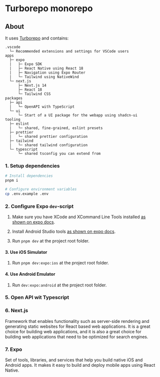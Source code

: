 # Turborepo monorepo

## About

It uses [Turborepo](https://turbo.build/repo) and contains:

```text
.vscode
  └─ Recommended extensions and settings for VSCode users
apps
  ├─ expo
  |   ├─ Expo SDK
  |   ├─ React Native using React 18
  |   ├─ Navigation using Expo Router
  |   └─ Tailwind using NativeWind
  └─ next.js
      ├─ Next.js 14
      ├─ React 18
      └─ Tailwind CSS
packages
  ├─ api
  |   └─ OpenAPI with TypeScript
  └─ ui
      └─ Start of a UI package for the webapp using shadcn-ui
tooling
  ├─ eslint
  |   └─ shared, fine-grained, eslint presets
  ├─ prettier
  |   └─ shared prettier configuration
  ├─ tailwind
  |   └─ shared tailwind configuration
  └─ typescript
      └─ shared tsconfig you can extend from
```

### 1. Setup dependencies

```bash
# Install dependencies
pnpm i

# Configure environment variables
cp .env.example .env
```

### 2. Configure Expo `dev`-script

1. Make sure you have XCode and XCommand Line Tools installed [as shown on expo docs](https://docs.expo.dev/workflow/ios-simulator).

2. Install Android Studio tools [as shown on expo docs](https://docs.expo.dev/workflow/android-studio-emulator).

3. Run `pnpm dev` at the project root folder.

#### 3. Use iOS Simulator

1. Run `pnpm dev:expo:ios` at the project root folder.

#### 4. Use Android Emulator

1. Run `dev:expo:android` at the project root folder.

### 5. Open API wit Typescript

### 6. Next.js

Framework that enables functionality such as server-side rendering and generating static websites for React based web applications. It is a great choice for building web applications, and it is also a great choice for building web applications that need to be optimized for search engines.

### 7. Expo

Set of tools, libraries, and services that help you build native iOS and Android apps. It makes it easy to build and deploy mobile apps using React Native.
